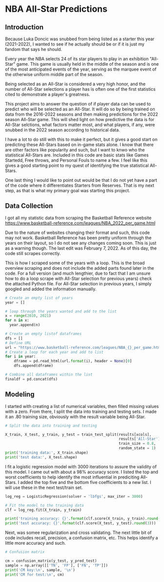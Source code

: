 # NBA All-Star Predictions
## Introduction

Because Luka Doncic was snubbed from being listed as a starter this year (2021-2022), I wanted to see if he actually should be or if it is just my fandom that says he should.

Every year the NBA selects 24 of its star players to play in an exhibition "All-Star" game. This game is usually held in the middle of the season and is one of the most anticipated events of the year, serving as the marquee event of the otherwise uniform middle part of the season. 

Being selected as an All-Star is considered a very high honor, and the number of All-Star selections a player has is often one of the first statistics cited to demonstrate a player's greatness.

This project aims to answer the question of if player data can be used to predict who will be selected as an All-Star. It will do so by being trained on data from the 2016-2022 seasons and then making predictions for the 2022 season All-Star game. This will shed light on how predictive the data is for All-Star selctions, what factors matter most, and what players, if any, were snubbed in the 2022 season according to historical data.

I have a lot to do still with this to make it perfect, but it gives a good start on predicting these All-Stars based on in-game stats alone. I know that there are other factors like popularity and such, but I want to knwo who the statistical All-Stars are. Included in this code are basic stats like Games Startedd, Free throws, and Personal Fouls to name a few. I feel like this gives a good starting point to my quest of identifying the true statistical All-Stars.

One last thing I would like to point out would be that I do not yet have a part of the code where it differentiates Starters from Reserves. That is my next step, as that is what my primary goal was starting this project.

## Data Collection

I got all my statistic data from scraping the Basketball Reference website https://www.basketball-reference.com/leagues/NBA_2022_per_game.html

Due to the nature of websites changing their format and such, this code may not work. Basketball Reference has been pretty uniform through the years on their layout, so I do not see any changes coming soon. This is just as a warning though. The last edit was February 7, 2022. As of this day, the code still scrapes correctly. 

This is how I scraped some of the years with a loop. This is the broad overview scraping and does not include the added parts found later in the code. For a full version (and much lengthier, due to fact that I am unsure how to do a loop scrape with All-Star selection for previous years) check the attached Python file. For All-Star selection in previous years, I simply googled and added the information manually.

```python
# Create an empty list of years
year = []

# loop through the years wanted and add to the list
x = range(2010, 2021)
for n in x:
  year.append(n)

# Create an empty listof dataframes
dfs = []
# Define URL
url = "https://www.basketball-reference.com/leagues/NBA_{}_per_game.html"
# Create a loop for each year and add to list
for i in year:    
    dframe = pd.read_html(url.format(i), header = None)[0]
    dfs.append(dframe)

# Combine all dataframes within the list
finaldf = pd.concat(dfs)
```
## Modeling

I started with creating a list of numerical variables, then filled missing values with a zero. From there, I split the data into training and testing sets. I made it an .80 training size, obviously with the result variable being All-Star.

```python
# Split the data into training and testing

X_train, X_test, y_train, y_test = train_test_split(results[xcols], 
                                                    results['All-Star'], 
                                                    train_size = 0.8, 
                                                    random_state = 1)
print('training data:', X_train.shape)
print('test data:', X_test.shape)
```

I fit a logistic regression model with 3000 iterations to assure the validity of this model. I came out with about a 98% accuracy score. I listed the top and worst coefficients to help identify the most influential in prediciting All-Stars. I added the top five and the bottom five coefficients to a new list. I will use these in the next test/train set.

```python
log_reg = LogisticRegression(solver = 'lbfgs', max_iter = 3000)

# Fit the model to the training data
clf = log_reg.fit(X_train, y_train)

print('training accuracy: {}'.format(clf.score(X_train, y_train).round(3)))
print('test accuracy: {}'.format(clf.score(X_test, y_test).round(3)))
```

Next, was somee regularization and cross validating. The next little bit of code includes recall, precision, a confusion matrix, etc. This helps identify a little more accuracy and such. 

```python
# Confusion matrix

cm = confusion_matrix(y_test, y_pred_test)
sample = np.array([['TN', 'FP'], ['FN', 'TP']])
print('CM key:\n', sample, '\n')
print('CM for test:\n', cm)
```

